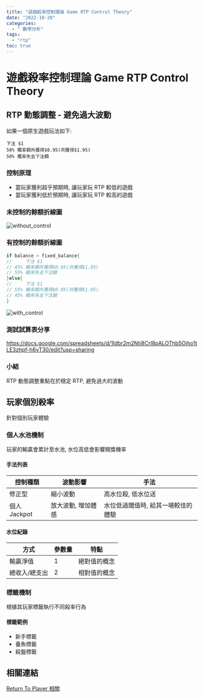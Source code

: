 ```yaml
---
title: "遊戲殺率控制理論 Game RTP Control Theory"
date: "2022-10-20"
categories:
  - " 數學分析"
tags:
  - "rtp"
toc: true
---
```


# 遊戲殺率控制理論 Game RTP Control Theory

## RTP 動態調整 - 避免過大波動

如果一個原生遊戲玩法如下:

```
下注 $1
50% 概率額外獲得$0.95(共獲得$1.95)
50% 概率失去下注額
```

### 控制原理

- 當玩家獲利超乎預期時, 讓玩家玩 RTP 較低的遊戲
- 當玩家獲利低於預期時, 讓玩家玩 RTP 較高的遊戲

### 未控制的餘額折線圖

![without_control](/imgs/2022/2022-10-20/without_control.png "未控制的餘額折線圖")

### 有控制的餘額折線圖

```go
if balance > fixed_balance{
//     下注 $1
// 45% 概率額外獲得$0.95(共獲得$1.95)
// 55% 概率失去下注額
}else{
//     下注 $1
// 55% 概率額外獲得$0.95(共獲得$1.95)
// 45% 概率失去下注額
}
```

![with_control](/imgs/2022/2022-10-20/with_control.png "有控制的餘額折線圖")

<!--more-->

### 測試試算表分享

https://docs.google.com/spreadsheets/d/1Idbr2m2Nti8CrI8pALOThb5Ojho1tLE3zhpf-h6yT30/edit?usp=sharing

### 小結

RTP 動態調整重點在於穩定 RTP, 避免過大的波動

## 玩家個別殺率

針對個別玩家體驗

### 個人水池機制

玩家的輸贏會累計至水池, 水位高低會影響開獎機率

#### 手法列表

| 控制種類     | 波動影響           | 手法                               |
| ------------ | ------------------ | ---------------------------------- |
| 修正型       | 縮小波動           | 高水位殺, 低水位送                 |
| 個人 Jackpot | 放大波動, 增加體感 | 水位低過閾值時, 給其一場較佳的體驗 |

#### 水位紀錄

| 方式          | 參數量 | 特點         |
| ------------- | ------ | ------------ |
| 輸贏淨值      | 1      | 絕對值的概念 |
| 總收入/總支出 | 2      | 相對值的概念 |

### 標籤機制

根據其玩家標籤執行不同殺率行為

#### 標籤範例

- 新手標籤
- 養魚標籤
- 殺盤標籤

## 相關連結

[Return To Player 相關](/tags/rtp/)
